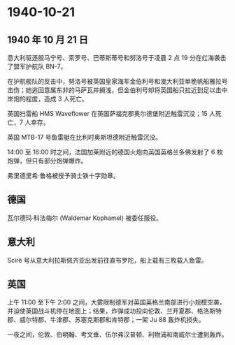 # 1940-10-21

## 1940 年 10 月 21 日

意大利驱逐舰马宁号、索罗号、巴蒂斯蒂号和努洛号于凌晨 2 点 19
分在红海袭击了盟军护航队 BN-7。

在护航舰队的反击中，努洛号被英国皇家海军金伯利号和澳大利亚单桅帆船雅拉号击伤；她逃回意属东非的马萨瓦并搁浅，但金伯利号却将英国船只拉近到足以击中岸炮的程度，造成
3 人死亡。

英国扫雷船 HMS Waveflower 在英国萨福克郡奥尔德堡附近触雷沉没；15
人死亡，7 人幸存。

英国 MTB-17 号鱼雷艇在比利时奥斯坦德附近触雷沉没。

14:00 至 16:00 时之间，法国加莱附近的德国火炮向英国英格兰多佛发射了 6
枚炮弹，但只有部分炮弹爆炸。

弗里德里希·鲁格被授予骑士铁十字勋章。

## 德国

瓦尔德玛·科法梅尔 (Waldemar Kophamel) 被委任服役。

## 意大利

Scirè 号从意大利拉斯佩齐亚出发前往直布罗陀，船上载有三枚载人鱼雷。

## 英国

上午 11:00 至下午 2:00
之间，大雾限制德军对英国英格兰南部进行小规模空袭，并迫使英国战斗机停在地面上；结果，炸弹成功投向伦敦、兰开夏郡、格洛斯特郡、威尔特郡、牛津郡、苏塞克斯郡和肯特郡；一架
Ju 88 轰炸机损失。

一夜之间，伦敦、伯明翰、考文垂、伍尔弗汉普顿、利物浦和南威尔士遭到轰炸。

